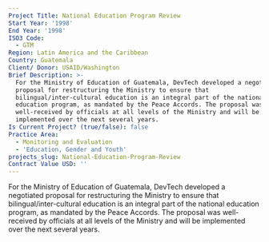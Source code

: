 ```yaml
---
Project Title: National Education Program Review
Start Year: '1998'
End Year: '1998'
ISO3 Code:
  - GTM
Region: Latin America and the Caribbean
Country: Guatemala
Client/ Donor: USAID/Washington
Brief Description: >-
  For the Ministry of Education of Guatemala, DevTech developed a negotiated
  proposal for restructuring the Ministry to ensure that
  bilingual/inter-cultural education is an integral part of the national
  education program, as mandated by the Peace Accords. The proposal was
  well-received by officials at all levels of the Ministry and will be
  implemented over the next several years.
Is Current Project? (true/false): false
Practice Area:
  - Monitoring and Evaluation
  - 'Education, Gender and Youth'
projects_slug: National-Education-Program-Review
Contract Value USD: ''
---
```

For the Ministry of Education of Guatemala, DevTech developed a negotiated proposal for restructuring the Ministry to ensure that bilingual/inter-cultural education is an integral part of the national education program, as mandated by the Peace Accords. The proposal was well-received by officials at all levels of the Ministry and will be implemented over the next several years.